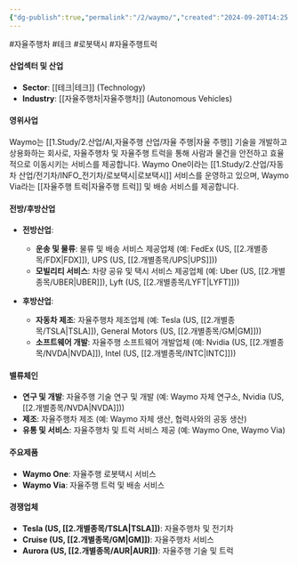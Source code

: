 ```yaml
---
{"dg-publish":true,"permalink":"/2/waymo/","created":"2024-09-20T14:25:45.647+09:00","updated":"2025-08-12T16:32:59.123+09:00"}
---
```


#자율주행차 #테크 #로봇택시 #자율주행트럭

#### 산업섹터 및 산업

- **Sector**: [[테크\|테크]] (Technology)
- **Industry**: [[자율주행차\|자율주행차]] (Autonomous Vehicles)

#### 영위사업

Waymo는 [[1.Study/2.산업/AI,자율주행 산업/자율 주행\|자율 주행]] 기술을 개발하고 상용화하는 회사로, 자율주행차 및 자율주행 트럭을 통해 사람과 물건을 안전하고 효율적으로 이동시키는 서비스를 제공합니다. Waymo One이라는 [[1.Study/2.산업/자동차 산업/전기차/INFO_전기차/로보택시\|로보택시]] 서비스를 운영하고 있으며, Waymo Via라는 [[자율주행 트럭\|자율주행 트럭]] 및 배송 서비스를 제공합니다.

#### 전방/후방산업

- **전방산업**:
    - **운송 및 물류**: 물류 및 배송 서비스 제공업체 (예: FedEx (US, [[2.개별종목/FDX\|FDX]]), UPS (US, [[2.개별종목/UPS\|UPS]]))
    - **모빌리티 서비스**: 차량 공유 및 택시 서비스 제공업체 (예: Uber (US, [[2.개별종목/UBER\|UBER]]), Lyft (US, [[2.개별종목/LYFT\|LYFT]]))
      
- **후방산업**:
    - **자동차 제조**: 자율주행차 제조업체 (예: Tesla (US, [[2.개별종목/TSLA\|TSLA]]), General Motors (US, [[2.개별종목/GM\|GM]]))
    - **소프트웨어 개발**: 자율주행 소프트웨어 개발업체 (예: Nvidia (US, [[2.개별종목/NVDA\|NVDA]]), Intel (US, [[2.개별종목/INTC\|INTC]]))

#### 밸류체인

- **연구 및 개발**: 자율주행 기술 연구 및 개발 (예: Waymo 자체 연구소, Nvidia (US, [[2.개별종목/NVDA\|NVDA]]))
- **제조**: 자율주행차 제조 (예: Waymo 자체 생산, 협력사와의 공동 생산)
- **유통 및 서비스**: 자율주행차 및 트럭 서비스 제공 (예: Waymo One, Waymo Via)

#### 주요제품

- **Waymo One**: 자율주행 로봇택시 서비스
- **Waymo Via**: 자율주행 트럭 및 배송 서비스

#### 경쟁업체

- **Tesla (US, [[2.개별종목/TSLA\|TSLA]])**: 자율주행차 및 전기차
- **Cruise (US, [[2.개별종목/GM\|GM]])**: 자율주행차 서비스
- **Aurora (US, [[2.개별종목/AUR\|AUR]])**: 자율주행 기술 및 트럭
